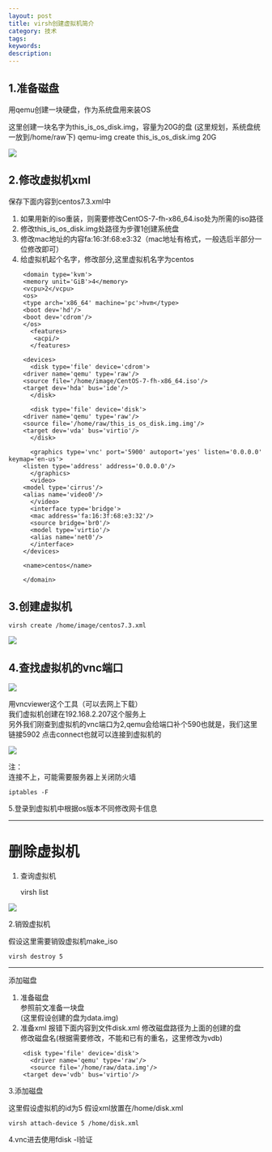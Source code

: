 ```yaml
---
layout: post
title: virsh创建虚拟机简介
category: 技术
tags: 
keywords: 
description: 
---
```


1.准备磁盘
------

用qemu创建一块硬盘，作为系统盘用来装OS  

这里创建一块名字为this_is_os_disk.img，容量为20G的盘
(这里规划，系统盘统一放到/home/raw下)
    qemu-img create this_is_os_disk.img 20G

![](https://i.imgur.com/Mu3hMU1.png)


2.修改虚拟机xml
----------

保存下面内容到centos7.3.xml中  

1. 如果用新的iso重装，则需要修改CentOS-7-fh-x86_64.iso处为所需的iso路径
2. 修改this_is_os_disk.img处路径为步骤1创建系统盘
3. 修改mac地址的内容fa:16:3f:68:e3:32（mac地址有格式，一般选后半部分一位修改即可）
4. 给虚拟机起个名字，修改<name>部分,这里虚拟机名字为centos

```
    <domain type='kvm'>
    <memory unit='GiB'>4</memory>
    <vcpu>2</vcpu>
    <os>
    <type arch='x86_64' machine='pc'>hvm</type>
    <boot dev='hd'/>
    <boot dev='cdrom'/>
    </os>
      <features>
       <acpi/>
      </features>
    
    <devices>
      <disk type='file' device='cdrom'>
    <driver name='qemu' type='raw'/>
    <source file='/home/image/CentOS-7-fh-x86_64.iso'/>
    <target dev='hda' bus='ide'/>
      </disk>
    
      <disk type='file' device='disk'>
    <driver name='qemu' type='raw'/>
    <source file='/home/raw/this_is_os_disk.img.img'/>
    <target dev='vda' bus='virtio'/>
      </disk>
    
      <graphics type='vnc' port='5900' autoport='yes' listen='0.0.0.0' keymap='en-us'>
    <listen type='address' address='0.0.0.0'/>
      </graphics>
      <video>
    <model type='cirrus'/>
    <alias name='video0'/>
      </video>
      <interface type='bridge'>
      <mac address='fa:16:3f:68:e3:32'/>
      <source bridge='br0'/>
      <model type='virtio'/>
      <alias name='net0'/>
      </interface>
    </devices>
    
    <name>centos</name>
    
    </domain>
```

3.创建虚拟机
-------

    virsh create /home/image/centos7.3.xml 

![](https://i.imgur.com/wa4uQqs.png)


4.查找虚拟机的vnc端口  
---------------

![](https://i.imgur.com/qAUApOv.png)

用vncviewer这个工具（可以去网上下载）  
我们虚拟机创建在192.168.2.207这个服务上  
另外我们刚查到虚拟机的vnc端口为2,qemu会给端口补个590也就是，我们这里链接5902
点击connect也就可以连接到虚拟机的  

![](https://i.imgur.com/MMx6m0n.png)  

注：  
连接不上，可能需要服务器上关闭防火墙  

    iptables -F


5.登录到虚拟机中根据os版本不同修改网卡信息





----------
删除虚拟机
=====

1. 查询虚拟机  

    virsh list

![](https://i.imgur.com/eEzqZWz.png)

2.销毁虚拟机

假设这里需要销毁虚拟机make_iso

    virsh destroy 5
    
    

----------
添加磁盘

1. 准备磁盘  
参照前文准备一块盘  
(这里假设创建的盘为data.img)
2. 准备xml
报错下面内容到文件disk.xml
修改磁盘路径为上面的创建的盘  
修改磁盘名(根据需要修改，不能和已有的重名，这里修改为vdb)

```
    <disk type='file' device='disk'>
      <driver name='qemu' type='raw'/>
      <source file='/home/raw/data.img'/>
    <target dev='vdb' bus='virtio'/>
```

3.添加磁盘

这里假设虚拟机的id为5
假设xml放置在/home/disk.xml

    virsh attach-device 5 /home/disk.xml


4.vnc进去使用fdisk -l验证